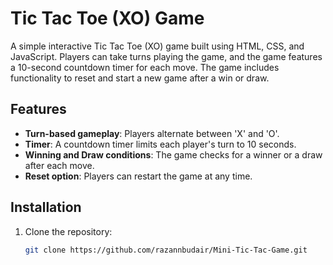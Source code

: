 # Tic Tac Toe (XO) Game

A simple interactive Tic Tac Toe (XO) game built using HTML, CSS, and JavaScript. Players can take turns playing the game, and the game features a 10-second countdown timer for each move. The game includes functionality to reset and start a new game after a win or draw.

## Features

- **Turn-based gameplay**: Players alternate between 'X' and 'O'.
- **Timer**: A countdown timer limits each player's turn to 10 seconds.
- **Winning and Draw conditions**: The game checks for a winner or a draw after each move.
- **Reset option**: Players can restart the game at any time.

## Installation

1. Clone the repository:
   ```bash
   git clone https://github.com/razannbudair/Mini-Tic-Tac-Game.git
